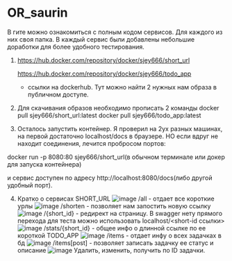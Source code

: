# OR_saurin
В гите можно ознакомиться с полным кодом сервисов. Для каждого из них своя папка.
В каждый сервис были добавлены небольшие доработки для более удобного тестирования.

1. https://hub.docker.com/repository/docker/sjey666/short_url

   https://hub.docker.com/repository/docker/sjey666/todo_app
    - ссылки на dockerhub. Тут можно найти 2 нужных нам образа в публичном доступе.

2. Для скачивания образов необходимо прописать 2 команды
docker pull sjey666/short_url:latest
docker pull sjey666/todo_app:latest

3. Осталось запустить контейнер. Я проверил на 2ух разных машинах, на первой достаточно localhost/docs в браузере.
НО если вдруг не находит соединения, лечится пробросом портов:

docker run -p 8080:80 sjey666/short_url(в обычном терминале или докер для запуска контейнера)

и сервис доступен по адресу  http://localhost:8080/docs(либо другой удобный порт).

4. Кратко о сервисах
   SHORT_URL
   ![image](https://github.com/user-attachments/assets/eb3a9ac7-a902-48a4-afa4-169fbfa89faf)
/all - отдает все короткие урлы
  ![image](https://github.com/user-attachments/assets/7a4fd3fb-ba03-4c71-b096-6b06d3e3454c)
/shorten - позволяет нам запостить новую ссылку
![image](https://github.com/user-attachments/assets/4940d6fe-c5f1-4f61-8644-9d5ff16d2a10)
/{short_id} - редирект на страницу. В swagger нету прямого перехода для теста можно использовать localhost/<short-id ссылки>
![image](https://github.com/user-attachments/assets/0e691fc8-1ec3-410e-bc27-7942f104d847)
/stats/{short_id} - общее инфо о длинной ссылке по ее короткой
  TODO_APP
    ![image](https://github.com/user-attachments/assets/b7e16d7e-cff5-461b-97f2-1b786147476e)
   /items - отдает инфу о всех задачках в бд
   ![image](https://github.com/user-attachments/assets/c078402a-5e52-4906-b53c-ffd804f4224c)
   /items[post] - позволяет записать задачку ее статус и описание
   ![image](https://github.com/user-attachments/assets/180d1649-4cb4-44a3-a95d-4befc8d598fc)
Удалить, изменить, получить по ID задачки.
   
   

